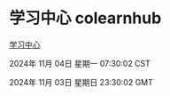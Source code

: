 # 学习中心 colearnhub
[学习中心](http://219.139.197.74:56308/colearnhub/)

2024年 11月 04日 星期一 07:30:02 CST

2024年 11月 03日 星期日 23:30:02 GMT
